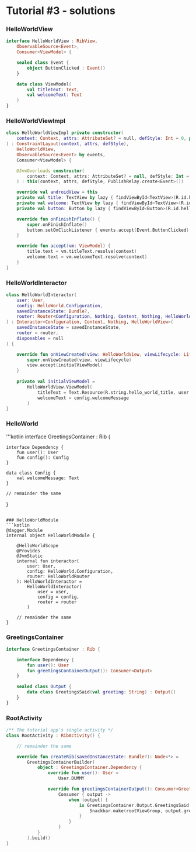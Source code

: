 # Tutorial #3 - solutions

### HelloWorldView
```kotlin
interface HelloWorldView : RibView,
    ObservableSource<Event>,
    Consumer<ViewModel> {

    sealed class Event {
        object ButtonClicked : Event()
    }

    data class ViewModel(
        val titleText: Text,
        val welcomeText: Text
    )
}
```

### HelloWorldViewImpl
```kotlin
class HelloWorldViewImpl private constructor(
    context: Context, attrs: AttributeSet? = null, defStyle: Int = 0, private val events: PublishRelay<Event>
) : ConstraintLayout(context, attrs, defStyle),
    HelloWorldView,
    ObservableSource<Event> by events,
    Consumer<ViewModel> {

    @JvmOverloads constructor(
        context: Context, attrs: AttributeSet? = null, defStyle: Int = 0
    ) : this(context, attrs, defStyle, PublishRelay.create<Event>())

    override val androidView = this
    private val title: TextView by lazy { findViewById<TextView>(R.id.hello_world_title) }
    private val welcome: TextView by lazy { findViewById<TextView>(R.id.hello_world_welcome) }
    private val button: Button by lazy { findViewById<Button>(R.id.hello_world_button) }

    override fun onFinishInflate() {
        super.onFinishInflate()
        button.setOnClickListener { events.accept(Event.ButtonClicked) }
    }

    override fun accept(vm: ViewModel) {
        title.text = vm.titleText.resolve(context)
        welcome.text = vm.welcomeText.resolve(context)
    }
}
```

### HelloWorldInteractor
```kotlin
class HelloWorldInteractor(
    user: User,
    config: HelloWorld.Configuration,
    savedInstanceState: Bundle?,
    router: Router<Configuration, Nothing, Content, Nothing, HelloWorldView>
) : Interactor<Configuration, Content, Nothing, HelloWorldView>(
    savedInstanceState = savedInstanceState,
    router = router,
    disposables = null
) {

    override fun onViewCreated(view: HelloWorldView, viewLifecycle: Lifecycle) {
        super.onViewCreated(view, viewLifecycle)
        view.accept(initialViewModel)
    }
    
    private val initialViewModel =
        HelloWorldView.ViewModel(
            titleText = Text.Resource(R.string.hello_world_title, user.name()),
            welcomeText = config.welcomeMessage
        )
}
```

### HelloWorld
'''kotlin
interface GreetingsContainer : Rib {

    interface Dependency {
        fun user(): User
        fun config(): Config
    }

    data class Config {
        val welcomeMessage: Text
    }

    // remainder the same
}
```

### HelloWorldModule
```kotlin
@dagger.Module
internal object HelloWorldModule {

    @HelloWorldScope
    @Provides
    @JvmStatic
    internal fun interactor(
        user: User,
        config: HelloWorld.Configuration,
        router: HelloWorldRouter
    ): HelloWorldInteractor =
        HelloWorldInteractor(
            user = user,
            config = config,
            router = router
        )

    // remainder the same
}
```

### GreetingsContainer
```kotlin
interface GreetingsContainer : Rib {

    interface Dependency {
        fun user(): User
        fun greetingsContainerOutput(): Consumer<Output>
    }

    sealed class Output {
        data class GreetingsSaid(val greeting: String) : Output()
    }
}
```

### RootActivity
```kotlin
/** The tutorial app's single activity */
class RootActivity : RibActivity() {

    // remainder the same

    override fun createRib(savedInstanceState: Bundle?): Node<*> =
        GreetingsContainerBuilder(
            object : GreetingsContainer.Dependency {
                override fun user(): User =
                    User.DUMMY

                override fun greetingsContainerOutput(): Consumer<GreetingsContainer.Output> =
                    Consumer { output ->
                        when (output) {
                            is GreetingsContainer.Output.GreetingsSaid -> {
                                Snackbar.make(rootViewGroup, output.greeting, Snackbar.LENGTH_SHORT).show()
                            }
                        }
                    }
            }
        ).build()
}
```

